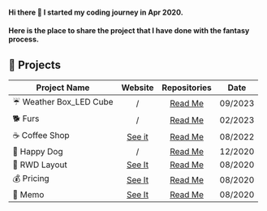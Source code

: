 

#### Hi there 👋  I started my coding journey in Apr 2020. 
#### Here is the place to share the project that I have done with the fantasy process.


 <!--![githubCover-02](https://user-images.githubusercontent.com/63142258/104094096-c90e6500-52c9-11eb-9d9b-1836845ff61a.png) -->

 
<!-- ## :wrench: Skills-->
<!--![skills-03](https://user-images.githubusercontent.com/63142258/104092454-0de0ce80-52bf-11eb-8d89-9b1d8b7f09a6.png)-->

<!--[![rezta20's github stats](https://github-readme-stats.vercel.app/api?username=rezta20&theme=tokyonight&show_icons=true)](https://github.com/anuraghazra/github-readme-stats)
[![Top Langs](https://github-readme-stats.vercel.app/api/top-langs/?username=rezta20&theme=tokyonight&show_icons=true)](https://github.com/anuraghazra/github-readme-stats) -->


## :rocket: Projects
| Project Name| Website | Repositories|Date
--- | :---: | :---: | :---:
| ☔ Weather Box_LED Cube   | / |[Read Me](https://github.com/Rezta20/WeatherBox_LEDCube) |09/2023
| 🐕 Furs    | / |[Read Me](https://github.com/Rezta20/FurS) |02/2023
| ☕ Coffee Shop     | [See it](https://rezta20.github.io/coffee-shop/) |[Read Me](https://github.com/Rezta20/coffee-shop/tree/masterr) |08/2022
| :paw_prints: Happy Dog      | / |[Read Me](https://github.com/Rezta20/HappyDog/tree/master) |12/2020
| :space_invader: RWD Layout      | [See It](https://rezta20.github.io/remote-assignments/week-2/index.html#item1 "RWD Layout") |[Read Me](https://github.com/Rezta20/remote-assignments/blob/master/README.md#space_invader-rwd-layout)  |08/2020
| :moneybag: Pricing     | [See It](https://rezta20.github.io/pricing/ "Pricing") |[Read Me](https://github.com/Rezta20/pricing/blob/master/README.md#moneybag-pricing) |08/2020
| :memo: Memo      | [See It](https://rezta20.github.io/React-exam/ "Memo") |[Read Me](https://github.com/Rezta20/React-exam/blob/gh-pages/README.md#memo-memo) |08/2020



<!--
**Rezta20/Rezta20** is a ✨ _special_ ✨ repository because its `README.md` (this file) appears on your GitHub profile.


| :relaxed: Personal CV      | [See It](https://rezta20.github.io/personal-3/ "Personal CV") |[Read Me](https://github.com/Rezta20/personal-3/blob/master/README.md#relaxed-personal-cv) 

Here are some ideas to get you started:

- 🔭 I’m currently working on ...
- 🌱 I’m currently learning ...
- 👯 I’m looking to collaborate on ...
- 🤔 I’m looking for help with ...
- 💬 Ask me about ...
- 📫 How to reach me: ...
- 😄 Pronouns: ...
- ⚡ Fun fact: ...
-->
